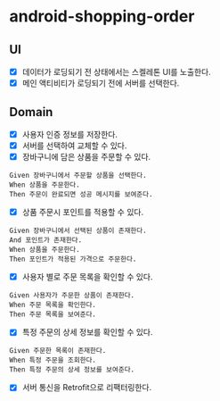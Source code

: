 # android-shopping-order

## UI
- [x] 데이터가 로딩되기 전 상태에서는 스켈레톤 UI를 노출한다.
- [x] 메인 액티비티가 로딩되기 전에 서버를 선택한다.

## Domain
- [x] 사용자 인증 정보를 저장한다.
- [x] 서버를 선택하여 교체할 수 있다.
- [x] 장바구니에 담은 상품을 주문할 수 있다.
```gherkin
Given 장바구니에서 주문할 상품을 선택한다.
When 상품을 주문한다.
Then 주문이 완료되면 성공 메시지를 보여준다.
```
- [x] 상품 주문시 포인트를 적용할 수 있다.
```gherkin
Given 장바구니에서 선택된 상품이 존재한다.
And 포인트가 존재한다.
When 상품을 주문한다.
Then 포인트가 적용된 가격으로 주문한다.
```
- [x] 사용자 별로 주문 목록을 확인할 수 있다.
```gherkin
Given 사용자가 주문한 상품이 존재한다.
When 주문 목록을 확인한다.
Then 주문 목록을 보여준다.
```
- [x] 특정 주문의 상세 정보를 확인할 수 있다.
```gherkin
Given 주문한 목록이 존재한다.
When 특정 주문을 조회한다.
Then 특정 주문의 상세 정보를 보여준다.
```
- [x] 서버 통신을 Retrofit으로 리팩터링한다.
